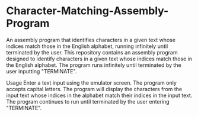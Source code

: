 # Character-Matching-Assembly-Program
An assembly program that identifies characters in a given text whose indices match those in the English alphabet, running infinitely until terminated by the user.
This repository contains an assembly program designed to identify characters in a given text whose indices match those in the English alphabet. The program runs infinitely until terminated by the user inputting "TERMINATE".

Usage
Enter a text input using the emulator screen. The program only accepts capital letters.
The program will display the characters from the input text whose indices in the alphabet match their indices in the input text.
The program continues to run until terminated by the user entering "TERMINATE".
